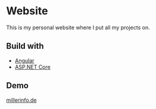 # Website

This is my personal website where I put all my projects on.

## Build with
- [Angular](https://angular.io/)
- [ASP.NET Core](https://www.asp.net/core/overview/aspnet-vnext)

## Demo
[millerinfo.de](https://millerinfo.de)
